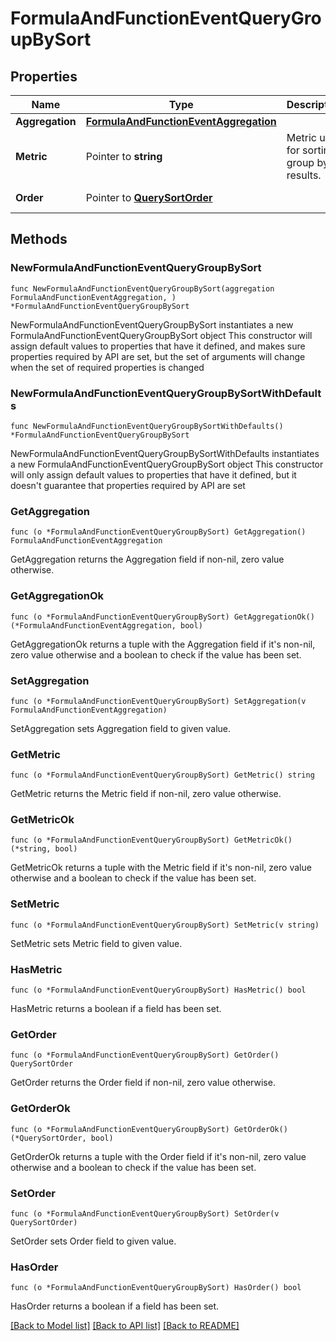 # FormulaAndFunctionEventQueryGroupBySort

## Properties

Name | Type | Description | Notes
---- | ---- | ----------- | ------
**Aggregation** | [**FormulaAndFunctionEventAggregation**](FormulaAndFunctionEventAggregation.md) |  | 
**Metric** | Pointer to **string** | Metric used for sorting group by results. | [optional] 
**Order** | Pointer to [**QuerySortOrder**](QuerySortOrder.md) |  | [optional] [default to QUERYSORTORDER_DESC]

## Methods

### NewFormulaAndFunctionEventQueryGroupBySort

`func NewFormulaAndFunctionEventQueryGroupBySort(aggregation FormulaAndFunctionEventAggregation, ) *FormulaAndFunctionEventQueryGroupBySort`

NewFormulaAndFunctionEventQueryGroupBySort instantiates a new FormulaAndFunctionEventQueryGroupBySort object
This constructor will assign default values to properties that have it defined,
and makes sure properties required by API are set, but the set of arguments
will change when the set of required properties is changed

### NewFormulaAndFunctionEventQueryGroupBySortWithDefaults

`func NewFormulaAndFunctionEventQueryGroupBySortWithDefaults() *FormulaAndFunctionEventQueryGroupBySort`

NewFormulaAndFunctionEventQueryGroupBySortWithDefaults instantiates a new FormulaAndFunctionEventQueryGroupBySort object
This constructor will only assign default values to properties that have it defined,
but it doesn't guarantee that properties required by API are set

### GetAggregation

`func (o *FormulaAndFunctionEventQueryGroupBySort) GetAggregation() FormulaAndFunctionEventAggregation`

GetAggregation returns the Aggregation field if non-nil, zero value otherwise.

### GetAggregationOk

`func (o *FormulaAndFunctionEventQueryGroupBySort) GetAggregationOk() (*FormulaAndFunctionEventAggregation, bool)`

GetAggregationOk returns a tuple with the Aggregation field if it's non-nil, zero value otherwise
and a boolean to check if the value has been set.

### SetAggregation

`func (o *FormulaAndFunctionEventQueryGroupBySort) SetAggregation(v FormulaAndFunctionEventAggregation)`

SetAggregation sets Aggregation field to given value.


### GetMetric

`func (o *FormulaAndFunctionEventQueryGroupBySort) GetMetric() string`

GetMetric returns the Metric field if non-nil, zero value otherwise.

### GetMetricOk

`func (o *FormulaAndFunctionEventQueryGroupBySort) GetMetricOk() (*string, bool)`

GetMetricOk returns a tuple with the Metric field if it's non-nil, zero value otherwise
and a boolean to check if the value has been set.

### SetMetric

`func (o *FormulaAndFunctionEventQueryGroupBySort) SetMetric(v string)`

SetMetric sets Metric field to given value.

### HasMetric

`func (o *FormulaAndFunctionEventQueryGroupBySort) HasMetric() bool`

HasMetric returns a boolean if a field has been set.

### GetOrder

`func (o *FormulaAndFunctionEventQueryGroupBySort) GetOrder() QuerySortOrder`

GetOrder returns the Order field if non-nil, zero value otherwise.

### GetOrderOk

`func (o *FormulaAndFunctionEventQueryGroupBySort) GetOrderOk() (*QuerySortOrder, bool)`

GetOrderOk returns a tuple with the Order field if it's non-nil, zero value otherwise
and a boolean to check if the value has been set.

### SetOrder

`func (o *FormulaAndFunctionEventQueryGroupBySort) SetOrder(v QuerySortOrder)`

SetOrder sets Order field to given value.

### HasOrder

`func (o *FormulaAndFunctionEventQueryGroupBySort) HasOrder() bool`

HasOrder returns a boolean if a field has been set.


[[Back to Model list]](../README.md#documentation-for-models) [[Back to API list]](../README.md#documentation-for-api-endpoints) [[Back to README]](../README.md)



